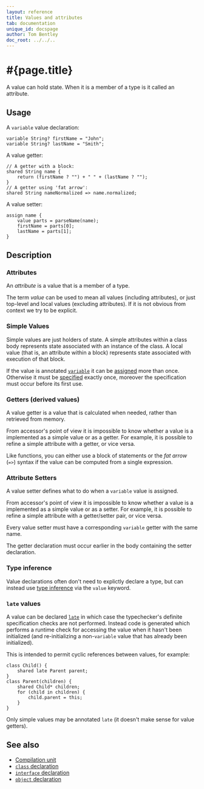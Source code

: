 ```yaml
---
layout: reference
title: Values and attributes
tab: documentation
unique_id: docspage
author: Tom Bentley
doc_root: ../../..
---
```


# #{page.title}

A value can hold state. When it is a member of a 
type is it called an attribute.

## Usage 

A `variable` value declaration:

<!-- id:attr -->
    variable String? firstName = "John";
    variable String? lastName = "Smith";

A value getter:

<!-- id:attr2 -->
<!-- cat-id: attr -->
    // A getter with a block:
    shared String name {
        return (firstName ? "") + " " + (lastName ? "");
    }
    // A getter using 'fat arrow':
    shared String nameNormalized => name.normalized;
    
A value setter:

<!-- cat-id: attr -->
<!-- cat-id: attr2 -->
<!-- cat: String[] parseName(String? name) { throw; } -->
    assign name {
        value parts = parseName(name);
        firstName = parts[0];
        lastName = parts[1];
    }
    

## Description

### Attributes

An *attribute* is a value that is a member of a type.

The term *value* can be used to mean all values (including attributes), or
just top-level and local values (excluding attributes). If it is not obvious 
from context we try to be explicit.

### Simple Values

Simple values are just holders of state. A simple attributes within a 
class body represents state associated with an instance of the class. A local 
value (that is, an attribute within a block) represents state associated 
with execution of that block.

If the value is annotated [`variable`](#{site.urls.apidoc_current}/index.html#variable) it can be 
[assigned](#{page.doc_root}/reference/operator/assign) more than once.
Otherwise it must be [specified](../../statement/specification) 
exactly once, moreover the specification must occur before its first use.

### Getters (derived values)

A value getter is a value that is calculated when needed, rather than retrieved from memory.

From accessor's point of view it is impossible to know whether a value is a 
implemented as a simple value or as a getter. For example, it is possible to 
refine a simple attribute with a getter, or vice versa.

Like functions, you can either use a block of statements or the *fat arrow*
(`=>`) syntax if the value can be computed from a single expression.

### Attribute Setters

A value setter defines what to do when a `variable` value is assigned.

From accessor's point of view it is impossible to know whether a value is a 
implemented as a simple value or as a setter. For example, it is possible to 
refine a simple attribute with a getter/setter pair, or vice versa.

Every value setter must have a corresponding `variable` getter with the same name. 

The getter declaration must occur earlier in the body containing the setter 
declaration.

### Type inference

Value declarations often don't need to explictly declare a type, 
but can instead use 
[type inference](../type-inference) via the `value` keyword.

### `late` values

A value can be declared [`late`](#{site.urls.apidoc_current}/index.html#late) 
in which case the typechecker's
definite specification checks are not performed. Instead code is generated 
which performs a runtime check for accessing the value when it hasn't 
been initialized (and re-initializing a
non-`variable` value that has already been initialized). 

This is intended to permit cyclic references between values, for example:

    class Child() {
        shared late Parent parent;
    }
    class Parent(children) {
        shared Child* children;
        for (child in children) {
            child.parent = this;
        }
    }

Only simple values may be annotated `late` 
(it doesn't make sense for value getters). 

## See also

* [Compilation unit](../compilation-unit)
* [`class` declaration](../class)
* [`interface` declaration](../interface)
* [`object` declaration](../object)
